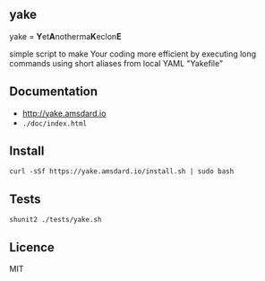 yake
---

yake = **Y**et**A**notherma**K**eclon**E**

simple script to make Your coding more efficient by executing long commands using short aliases from local YAML 
"Yakefile"

## Documentation
* http://yake.amsdard.io 
* `./doc/index.html`

## Install
```
curl -sSf https://yake.amsdard.io/install.sh | sudo bash
```

## Tests
```
shunit2 ./tests/yake.sh
```

## Licence
MIT